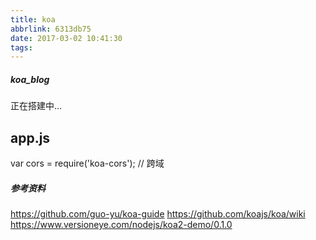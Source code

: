 ```yaml
---
title: koa
abbrlink: 6313db75
date: 2017-03-02 10:41:30
tags:
---
```


##### koa_blog
正在搭建中...

## app.js

var cors = require('koa-cors'); // 跨域

##### 参考资料
https://github.com/guo-yu/koa-guide
https://github.com/koajs/koa/wiki
https://www.versioneye.com/nodejs/koa2-demo/0.1.0